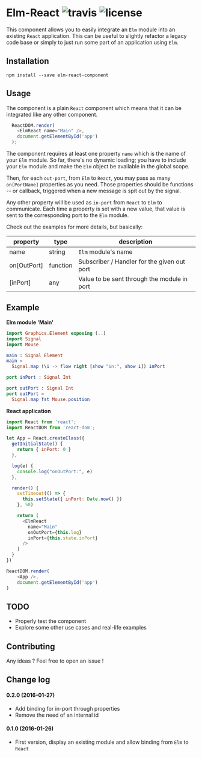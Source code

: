 Elm-React ![travis](https://travis-ci.org/KtorZ/elm-react-component.svg?style=flat-square) ![license](https://img.shields.io/badge/License-MIT-blue.svg?style=flat-square)
=========

This component allows you to easily integrate an `Elm` module into an existing `React`
application. This can be useful to slightly refactor a legacy code base or simply to just run
some part of an application using `Elm`.

## Installation

```
npm install --save elm-react-component
```

## Usage

The component is a plain `React` component which means that it can be integrated like any other
component. 

```js
  ReactDOM.render(
    <ElmReact name="Main" />,
    document.getElementById('app')
  );
```

The component requires at least one property `name` which is the name of your `Elm` module. So
far, there's no dynamic loading; you have to include your `Elm` module and make the `Elm`
object be available in the global scope. 

Then, for each `out-port`, from `Elm` to `React`, you may pass as many `on[PortName]`
properties as you need. Those properties should be functions -- or callback, triggered when a
new message is spit out by the signal. 

Any other property will be used as `in-port` from `React` to `Elm` to communicate. Each time a
property is set with a new value, that value is sent to the corresponding port to the `Elm`
module. 

Check out the examples for more details, but basically:

property      |      type      |     description
--------------|----------------|------------------------
name          | string         | `Elm` module's name
on[OutPort]   | function       | Subscriber / Handler for the given out port
[inPort]      | any            | Value to be sent through the module in port

## Example

**Elm module 'Main'**
```elm
import Graphics.Element exposing (..)
import Signal
import Mouse

main : Signal Element
main =
  Signal.map (\i -> flow right [show "in:", show i]) inPort

port inPort : Signal Int

port outPort : Signal Int
port outPort =
  Signal.map fst Mouse.position
```

**React application**
```js
import React from 'react';
import ReactDOM from 'react-dom';

let App = React.createClass({
  getInitialState() {
    return { inPort: 0 }
  },

  log(e) {
    console.log("onOutPort:", e)
  },

  render() {
    setTimeout(() => {
      this.setState({ inPort: Date.now() })
    }, 50)

    return (
      <ElmReact
        name="Main"
        onOutPort={this.log}
        inPort={this.state.inPort}
      />
    )
  }
})

ReactDOM.render(
    <App />,
    document.getElementById('app')
)
```

## TODO

- Properly test the component
- Explore some other use cases and real-life examples

## Contributing

Any ideas ? Feel free to open an issue ! 

## Change log

#### 0.2.0 (2016-01-27)

- Add binding for in-port through properties
- Remove the need of an internal id

#### 0.1.0 (2016-01-26)

- First version, display an existing module and allow binding from `Elm` to `React`
